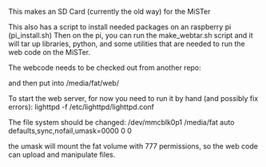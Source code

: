 This makes an SD Card (currently the old way) for the MiSTer

This also has a script to install needed packages on an raspberry pi (pi_install.sh)
Then on the pi, you can run the make_webtar.sh script and it will tar up libraries, python, and some utilities that are needed to run the web code on the MiSTer.

The webcode needs to be checked out from another repo:

and then put into /media/fat/web/

To start the web server, for now you need to run it by hand (and possibly fix errors):
lighttpd -f /etc/lighttpd/lighttpd.conf

The file system should be changed:
/dev/mmcblk0p1 /media/fat auto defaults,sync,nofail,umask=0000 0 0

the umask will mount the fat volume with 777 permissions, so the web code can upload and manipulate files.


